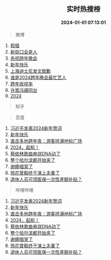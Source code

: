 <div align="center"><h2>实时热搜榜</h2><h4>2024-01-01 07:13:01</h4></div>

> 微博  

1. [假唱](https://s.weibo.com/weibo?q=%E5%81%87%E5%94%B1&t=31&band_rank=1&Refer=top)<br />
2. [新街口全是人](https://s.weibo.com/weibo?q=%E6%96%B0%E8%A1%97%E5%8F%A3%E5%85%A8%E6%98%AF%E4%BA%BA&t=31&band_rank=2&Refer=top)<br />
3. [央视跨年晚会](https://s.weibo.com/weibo?q=%23%E5%A4%AE%E8%A7%86%E8%B7%A8%E5%B9%B4%E6%99%9A%E4%BC%9A%23&t=31&band_rank=3&Refer=top)<br />
4. [新年快乐](https://s.weibo.com/weibo?q=%23%E6%96%B0%E5%B9%B4%E5%BF%AB%E4%B9%90%23&t=31&band_rank=4&Refer=top)<br />
5. [上海迪士尼发文致歉](https://s.weibo.com/weibo?q=%23%E4%B8%8A%E6%B5%B7%E8%BF%AA%E5%A3%AB%E5%B0%BC%E5%8F%91%E6%96%87%E8%87%B4%E6%AD%89%23&t=31&band_rank=5&Refer=top)<br />
6. [谁是2024跨年晚会最忙艺人](https://s.weibo.com/weibo?q=%23%E8%B0%81%E6%98%AF2024%E8%B7%A8%E5%B9%B4%E6%99%9A%E4%BC%9A%E6%9C%80%E5%BF%99%E8%89%BA%E4%BA%BA%23&t=31&band_rank=6&Refer=top)<br />
7. [跨年收视率](https://s.weibo.com/weibo?q=%23%E8%B7%A8%E5%B9%B4%E6%94%B6%E8%A7%86%E7%8E%87%23&t=31&band_rank=7&Refer=top)<br />
8. [许嵩冯禧同台](https://s.weibo.com/weibo?q=%23%E8%AE%B8%E5%B5%A9%E5%86%AF%E7%A6%A7%E5%90%8C%E5%8F%B0%23&t=31&band_rank=8&Refer=top)<br />
9. [2024](https://s.weibo.com/weibo?q=2024&t=31&band_rank=9&Refer=top)<br />

> 知乎  


> 百度  

1. [习近平发表2024新年贺词](https://www.baidu.com/s?wd=%E4%B9%A0%E8%BF%91%E5%B9%B3%E5%8F%91%E8%A1%A82024%E6%96%B0%E5%B9%B4%E8%B4%BA%E8%AF%8D&sa=fyb_news&rsv_dl=fyb_news)<br />
2. [新年快乐](https://www.baidu.com/s?wd=%E6%96%B0%E5%B9%B4%E5%BF%AB%E4%B9%90&sa=fyb_news&rsv_dl=fyb_news)<br />
3. [直击多地跨年夜：游客挤满地标广场](https://www.baidu.com/s?wd=%E7%9B%B4%E5%87%BB%E5%A4%9A%E5%9C%B0%E8%B7%A8%E5%B9%B4%E5%A4%9C%EF%BC%9A%E6%B8%B8%E5%AE%A2%E6%8C%A4%E6%BB%A1%E5%9C%B0%E6%A0%87%E5%B9%BF%E5%9C%BA&sa=fyb_news&rsv_dl=fyb_news)<br />
4. [2024，起航！](https://www.baidu.com/s?wd=2024%EF%BC%8C%E8%B5%B7%E8%88%AA%EF%BC%81&sa=fyb_news&rsv_dl=fyb_news)<br />
5. [蔡依林歌曲串烧DNA动了](https://www.baidu.com/s?wd=%E8%94%A1%E4%BE%9D%E6%9E%97%E6%AD%8C%E6%9B%B2%E4%B8%B2%E7%83%A7DNA%E5%8A%A8%E4%BA%86&sa=fyb_news&rsv_dl=fyb_news)<br />
6. [整个哈尔滨都开始夹了](https://www.baidu.com/s?wd=%E6%95%B4%E4%B8%AA%E5%93%88%E5%B0%94%E6%BB%A8%E9%83%BD%E5%BC%80%E5%A7%8B%E5%A4%B9%E4%BA%86&sa=fyb_news&rsv_dl=fyb_news)<br />
7. [谢娜唱哭了](https://www.baidu.com/s?wd=%E8%B0%A2%E5%A8%9C%E5%94%B1%E5%93%AD%E4%BA%86&sa=fyb_news&rsv_dl=fyb_news)<br />
8. [玲花曾毅终于演上夫妻了](https://www.baidu.com/s?wd=%E7%8E%B2%E8%8A%B1%E6%9B%BE%E6%AF%85%E7%BB%88%E4%BA%8E%E6%BC%94%E4%B8%8A%E5%A4%AB%E5%A6%BB%E4%BA%86&sa=fyb_news&rsv_dl=fyb_news)<br />
9. [退休人员可领医保一次性差额补贴？](https://www.baidu.com/s?wd=%E9%80%80%E4%BC%91%E4%BA%BA%E5%91%98%E5%8F%AF%E9%A2%86%E5%8C%BB%E4%BF%9D%E4%B8%80%E6%AC%A1%E6%80%A7%E5%B7%AE%E9%A2%9D%E8%A1%A5%E8%B4%B4%EF%BC%9F&sa=fyb_news&rsv_dl=fyb_news)<br />

> 哔哩哔哩  

1. [习近平发表2024新年贺词](https://www.baidu.com/s?wd=%E4%B9%A0%E8%BF%91%E5%B9%B3%E5%8F%91%E8%A1%A82024%E6%96%B0%E5%B9%B4%E8%B4%BA%E8%AF%8D&sa=fyb_news&rsv_dl=fyb_news)<br />
2. [新年快乐](https://www.baidu.com/s?wd=%E6%96%B0%E5%B9%B4%E5%BF%AB%E4%B9%90&sa=fyb_news&rsv_dl=fyb_news)<br />
3. [直击多地跨年夜：游客挤满地标广场](https://www.baidu.com/s?wd=%E7%9B%B4%E5%87%BB%E5%A4%9A%E5%9C%B0%E8%B7%A8%E5%B9%B4%E5%A4%9C%EF%BC%9A%E6%B8%B8%E5%AE%A2%E6%8C%A4%E6%BB%A1%E5%9C%B0%E6%A0%87%E5%B9%BF%E5%9C%BA&sa=fyb_news&rsv_dl=fyb_news)<br />
4. [2024，起航！](https://www.baidu.com/s?wd=2024%EF%BC%8C%E8%B5%B7%E8%88%AA%EF%BC%81&sa=fyb_news&rsv_dl=fyb_news)<br />
5. [蔡依林歌曲串烧DNA动了](https://www.baidu.com/s?wd=%E8%94%A1%E4%BE%9D%E6%9E%97%E6%AD%8C%E6%9B%B2%E4%B8%B2%E7%83%A7DNA%E5%8A%A8%E4%BA%86&sa=fyb_news&rsv_dl=fyb_news)<br />
6. [整个哈尔滨都开始夹了](https://www.baidu.com/s?wd=%E6%95%B4%E4%B8%AA%E5%93%88%E5%B0%94%E6%BB%A8%E9%83%BD%E5%BC%80%E5%A7%8B%E5%A4%B9%E4%BA%86&sa=fyb_news&rsv_dl=fyb_news)<br />
7. [谢娜唱哭了](https://www.baidu.com/s?wd=%E8%B0%A2%E5%A8%9C%E5%94%B1%E5%93%AD%E4%BA%86&sa=fyb_news&rsv_dl=fyb_news)<br />
8. [玲花曾毅终于演上夫妻了](https://www.baidu.com/s?wd=%E7%8E%B2%E8%8A%B1%E6%9B%BE%E6%AF%85%E7%BB%88%E4%BA%8E%E6%BC%94%E4%B8%8A%E5%A4%AB%E5%A6%BB%E4%BA%86&sa=fyb_news&rsv_dl=fyb_news)<br />
9. [退休人员可领医保一次性差额补贴？](https://www.baidu.com/s?wd=%E9%80%80%E4%BC%91%E4%BA%BA%E5%91%98%E5%8F%AF%E9%A2%86%E5%8C%BB%E4%BF%9D%E4%B8%80%E6%AC%A1%E6%80%A7%E5%B7%AE%E9%A2%9D%E8%A1%A5%E8%B4%B4%EF%BC%9F&sa=fyb_news&rsv_dl=fyb_news)<br />
